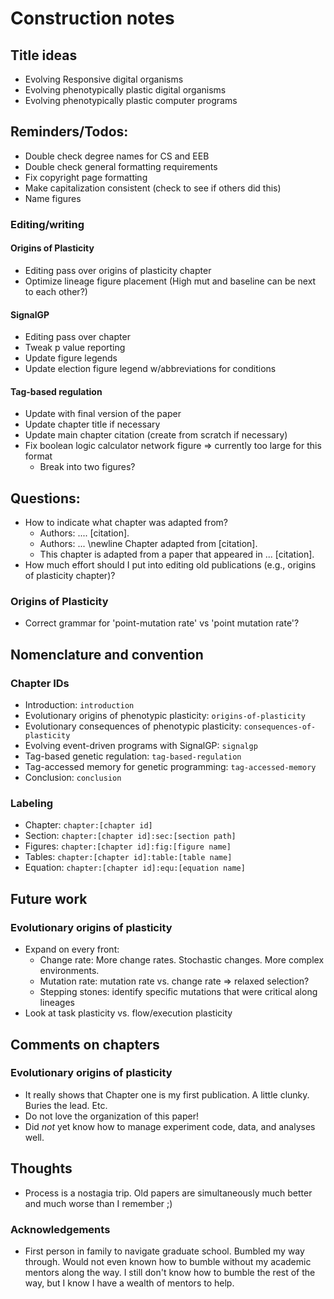 # Construction notes

## Title ideas

- Evolving Responsive digital organisms
- Evolving phenotypically plastic digital organisms
- Evolving phenotypically plastic computer programs

## Reminders/Todos:

- Double check degree names for CS and EEB
- Double check general formatting requirements
- Fix copyright page formatting
- Make capitalization consistent (check to see if others did this)
- Name figures

### Editing/writing

#### Origins of Plasticity

- Editing pass over origins of plasticity chapter
- Optimize lineage figure placement (High mut and baseline can be next to each other?)

#### SignalGP

- Editing pass over chapter
- Tweak p value reporting
- Update figure legends
- Update election figure legend w/abbreviations for conditions

#### Tag-based regulation

- Update with final version of the paper
- Update chapter title if necessary
- Update main chapter citation (create from scratch if necessary)
- Fix boolean logic calculator network figure => currently too large for this format
  - Break into two figures?

## Questions:

- How to indicate what chapter was adapted from?
  - Authors: .... [citation].
  - Authors: ... \newline Chapter adapted from [citation].
  - This chapter is adapted from a paper that appeared in ... [citation].
- How much effort should I put into editing old publications (e.g., origins of plasticity chapter)?

### Origins of Plasticity

- Correct grammar for 'point-mutation rate' vs 'point mutation rate'?
 
## Nomenclature and convention

### Chapter IDs

- Introduction: `introduction`
- Evolutionary origins of phenotypic plasticity: `origins-of-plasticity`
- Evolutionary consequences of phenotypic plasticity: `consequences-of-plasticity`
- Evolving event-driven programs with SignalGP: `signalgp`
- Tag-based genetic regulation: `tag-based-regulation`
- Tag-accessed memory for genetic programming: `tag-accessed-memory`
- Conclusion: `conclusion`

### Labeling

- Chapter: `chapter:[chapter id]`
- Section: `chapter:[chapter id]:sec:[section path]`
- Figures: `chapter:[chapter id]:fig:[figure name]`
- Tables: `chapter:[chapter id]:table:[table name]`
- Equation: `chapter:[chapter id]:equ:[equation name]`

## Future work

### Evolutionary origins of plasticity

- Expand on every front: 
    - Change rate: More change rates. Stochastic changes. More complex environments. 
    - Mutation rate: mutation rate vs. change rate => relaxed selection?
    - Stepping stones: identify specific mutations that were critical along lineages
- Look at task plasticity vs. flow/execution plasticity

## Comments on chapters

### Evolutionary origins of plasticity

- It really shows that Chapter one is my first publication. A little clunky. Buries the lead. Etc.
- Do not love the organization of this paper!
- Did *not* yet know how to manage experiment code, data, and analyses well. 

## Thoughts

- Process is a nostagia trip. Old papers are simultaneously much better and much worse than I remember ;)

### Acknowledgements

- First person in family to navigate graduate school. Bumbled my way through. Would not even known how to bumble without my academic mentors along the way. I still don't know how to bumble the rest of the way, but I know I have a wealth of mentors to help.